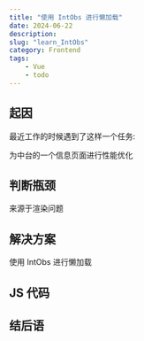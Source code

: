 ```yaml
---
title: "使用 IntObs 进行懒加载"
date: 2024-06-22
description: 
slug: "learn_IntObs"
category: Frontend
tags:
    - Vue
    - todo
---
```


## 起因

最近工作的时候遇到了这样一个任务:

为中台的一个信息页面进行性能优化

## 判断瓶颈

来源于渲染问题

## 解决方案

使用 IntObs 进行懒加载

## JS 代码

## 结后语
